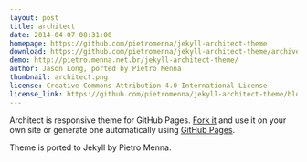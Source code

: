 ```yaml
---
layout: post
title: architect
date: 2014-04-07 08:31:00
homepage: https://github.com/pietromenna/jekyll-architect-theme
download: https://github.com/pietromenna/jekyll-architect-theme/archive/master.zip
demo: http://pietro.menna.net.br/jekyll-architect-theme/
author: Jason Long, ported by Pietro Menna
thumbnail: architect.png
license: Creative Commons Attribution 4.0 International License
license_link: https://github.com/pietromenna/jekyll-architect-theme/blob/master/README.md#license
---
```


Architect is responsive theme for GitHub Pages. [Fork
it](https://github.com/jasonlong/architect-theme/fork) and use it on
your own site or generate one automatically using [GitHub
Pages](http://pages.github.com).

Theme is ported to Jekyll by Pietro Menna.

